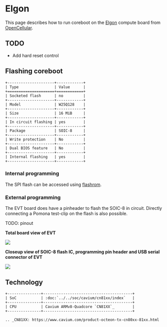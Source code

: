 # Elgon

This page describes how to run coreboot on the [Elgon] compute board
from [OpenCellular].

## TODO

* Add hard reset control

## Flashing coreboot

```eval_rst
+---------------------+------------+
| Type                | Value      |
+=====================+============+
| Socketed flash      | no         |
+---------------------+------------+
| Model               | W25Q128    |
+---------------------+------------+
| Size                | 16 MiB     |
+---------------------+------------+
| In circuit flashing | yes        |
+---------------------+------------+
| Package             | SOIC-8     |
+---------------------+------------+
| Write protection    | No         |
+---------------------+------------+
| Dual BIOS feature   | No         |
+---------------------+------------+
| Internal flashing   | yes        |
+---------------------+------------+
```

### Internal programming

The SPI flash can be accessed using [flashrom].

### External programming

The EVT board does have a pinheader to flash the SOIC-8 in circuit.
Directly connecting a Pomona test-clip on the flash is also possible.

TODO: pinout

**Total board view of EVT**

![][elgon1]

[elgon1]: elgon1.png

**Closeup view of SOIC-8 flash IC, programming pin header and
USB serial connector of EVT**

![][elgon2]

[elgon2]: elgon2.png

## Technology

```eval_rst
+---------------+----------------------------------------+
| SoC           | :doc:`../../soc/cavium/cn81xx/index`   |
+---------------+----------------------------------------+
| CPU           | Cavium ARMv8-Quadcore `CN81XX`_        |
+---------------+----------------------------------------+

.. _CN81XX: https://www.cavium.com/product-octeon-tx-cn80xx-81xx.html
```

[Elgon]: https://github.com/Telecominfraproject/OpenCellular
[OpenCellular]: https://code.fb.com/connectivity/introducing-opencellular-an-open-source-wireless-access-platform/
[flashrom]: https://flashrom.org/Flashrom

